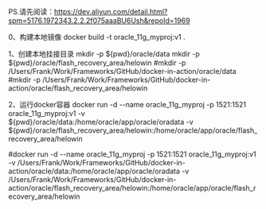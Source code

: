 PS.请先阅读：https://dev.aliyun.com/detail.html?spm=5176.1972343.2.2.2f075aaaBU6Ush&repoId=1969

0、构建本地镜像
docker build -t oracle_11g_myproj:v1 .

1、创建本地挂接目录
mkdir -p ${pwd}/oracle/data
mkdir -p ${pwd}/oracle/flash_recovery_area/helowin
#mkdir -p /Users/Frank/Work/Frameworks/GitHub/docker-in-action/oracle/data
#mkdir -p /Users/Frank/Work/Frameworks/GitHub/docker-in-action/oracle/flash_recovery_area/helowin

2、运行docker容器
docker run -d --name oracle_11g_myproj -p 1521:1521 oracle_11g_myproj:v1 -v ${pwd}/oracle/data:/home/oracle/app/oracle/oradata -v ${pwd}/oracle/flash_recovery_area/helowin:/home/oracle/app/oracle/flash_recovery_area/helowin


#docker run -d --name oracle_11g_myproj -p 1521:1521 oracle_11g_myproj:v1 -v /Users/Frank/Work/Frameworks/GitHub/docker-in-action/oracle/data:/home/oracle/app/oracle/oradata -v /Users/Frank/Work/Frameworks/GitHub/docker-in-action/oracle/flash_recovery_area/helowin:/home/oracle/app/oracle/flash_recovery_area/helowin